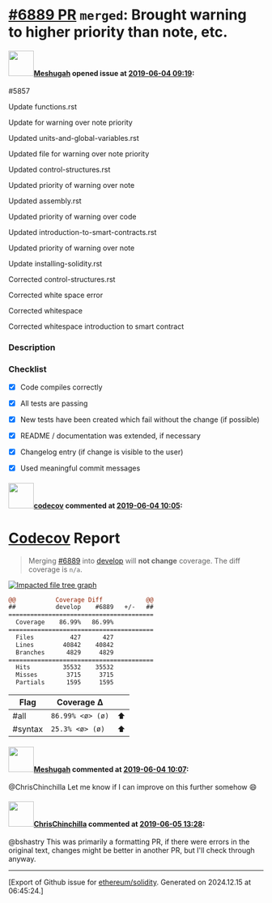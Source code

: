 # [\#6889 PR](https://github.com/ethereum/solidity/pull/6889) `merged`: Brought warning to higher priority than note, etc.

#### <img src="https://avatars.githubusercontent.com/u/5532672?u=0dd49338f6fa8975d7f510e8d9352d02822c9ca5&v=4" width="50">[Meshugah](https://github.com/Meshugah) opened issue at [2019-06-04 09:19](https://github.com/ethereum/solidity/pull/6889):

#5857 

Update functions.rst

Update for warning over note priority

Updated units-and-global-variables.rst

Updated file for warning over note priority

Updated control-structures.rst

Updated priority of warning over note

Updated assembly.rst

Updated priority of warning over code

Updated introduction-to-smart-contracts.rst

Updated priority of warning over note

Update installing-solidity.rst

Corrected control-structures.rst

Corrected white space error

Corrected whitespace

Corrected whitespace introduction to smart contract

<!--### Your checklist for this pull request

Please review the [guidelines for contributing](http://solidity.readthedocs.io/en/latest/contributing.html) to this repository.

Please also note that this project is released with a [Contributor Code of Conduct](CONDUCT.md). By participating in this project you agree to abide by its terms.
-->

### Description

<!--
Please explain the changes you made here.

Thank you for your help!
-->

### Checklist
- [x] Code compiles correctly
- [x] All tests are passing
- [x] New tests have been created which fail without the change (if possible)
- [x] README / documentation was extended, if necessary
- [x] Changelog entry (if change is visible to the user)
- [x] Used meaningful commit messages


#### <img src="https://avatars.githubusercontent.com/in/254?v=4" width="50">[codecov](https://github.com/apps/codecov) commented at [2019-06-04 10:05](https://github.com/ethereum/solidity/pull/6889#issuecomment-498608149):

# [Codecov](https://codecov.io/gh/ethereum/solidity/pull/6889?src=pr&el=h1) Report
> Merging [#6889](https://codecov.io/gh/ethereum/solidity/pull/6889?src=pr&el=desc) into [develop](https://codecov.io/gh/ethereum/solidity/commit/a4087d4b60b5a83a159f50074b63bead028d3379?src=pr&el=desc) will **not change** coverage.
> The diff coverage is `n/a`.

[![Impacted file tree graph](https://codecov.io/gh/ethereum/solidity/pull/6889/graphs/tree.svg?width=650&token=87PGzVEwU0&height=150&src=pr)](https://codecov.io/gh/ethereum/solidity/pull/6889?src=pr&el=tree)

```diff
@@           Coverage Diff            @@
##           develop    #6889   +/-   ##
========================================
  Coverage    86.99%   86.99%           
========================================
  Files          427      427           
  Lines        40842    40842           
  Branches      4829     4829           
========================================
  Hits         35532    35532           
  Misses        3715     3715           
  Partials      1595     1595
```

| Flag | Coverage Δ | |
|---|---|---|
| #all | `86.99% <ø> (ø)` | :arrow_up: |
| #syntax | `25.3% <ø> (ø)` | :arrow_up: |

#### <img src="https://avatars.githubusercontent.com/u/5532672?u=0dd49338f6fa8975d7f510e8d9352d02822c9ca5&v=4" width="50">[Meshugah](https://github.com/Meshugah) commented at [2019-06-04 10:07](https://github.com/ethereum/solidity/pull/6889#issuecomment-498608661):

@ChrisChinchilla Let me know if I can improve on this further somehow 😄

#### <img src="https://avatars.githubusercontent.com/u/42080?u=54f700afa4263a5f86d2036b7ae598c2a2b419c0&v=4" width="50">[ChrisChinchilla](https://github.com/ChrisChinchilla) commented at [2019-06-05 13:28](https://github.com/ethereum/solidity/pull/6889#issuecomment-499082959):

@bshastry This was primarily a formatting PR, if there were errors in the original text, changes might be better in another PR, but I'll check through anyway.


-------------------------------------------------------------------------------



[Export of Github issue for [ethereum/solidity](https://github.com/ethereum/solidity). Generated on 2024.12.15 at 06:45:24.]
